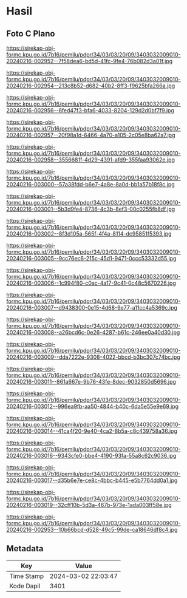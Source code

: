 # Hasil

## Foto C Plano

https://sirekap-obj-formc.kpu.go.id/7b16/pemilu/pdpr/34/03/03/20/09/3403032009010-20240216-002952--7f58dea6-bd5d-41fc-9fe4-76b082d3a01f.jpg

https://sirekap-obj-formc.kpu.go.id/7b16/pemilu/pdpr/34/03/03/20/09/3403032009010-20240216-002954--213c8b52-d682-40b2-8ff3-f9625bfa266a.jpg

https://sirekap-obj-formc.kpu.go.id/7b16/pemilu/pdpr/34/03/03/20/09/3403032009010-20240216-002956--6fed47f3-bfa6-4033-8204-129d2d0bf7f9.jpg

https://sirekap-obj-formc.kpu.go.id/7b16/pemilu/pdpr/34/03/03/20/09/3403032009010-20240216-002957--20f98a1d-6466-4a70-a105-2c05e8ba62a7.jpg

https://sirekap-obj-formc.kpu.go.id/7b16/pemilu/pdpr/34/03/03/20/09/3403032009010-20240216-002958--3556681f-4d29-4391-afd9-355faa93062e.jpg

https://sirekap-obj-formc.kpu.go.id/7b16/pemilu/pdpr/34/03/03/20/09/3403032009010-20240216-003000--57a38fdd-b6e7-4a8e-8a0d-bb1a57b18f8c.jpg

https://sirekap-obj-formc.kpu.go.id/7b16/pemilu/pdpr/34/03/03/20/09/3403032009010-20240216-003001--5b3d9fe4-8736-4c3b-8ef3-00c0255fb8df.jpg

https://sirekap-obj-formc.kpu.go.id/7b16/pemilu/pdpr/34/03/03/20/09/3403032009010-20240216-003002--8f3d105a-565f-4f4a-8114-dc95851f5393.jpg

https://sirekap-obj-formc.kpu.go.id/7b16/pemilu/pdpr/34/03/03/20/09/3403032009010-20240216-003005--9cc76ec6-215c-45d1-9471-0ccc53332d55.jpg

https://sirekap-obj-formc.kpu.go.id/7b16/pemilu/pdpr/34/03/03/20/09/3403032009010-20240216-003006--1c994f80-c0ac-4a17-9c41-0c48c5670226.jpg

https://sirekap-obj-formc.kpu.go.id/7b16/pemilu/pdpr/34/03/03/20/09/3403032009010-20240216-003007--d9438300-0e15-4d68-9e77-a11cc4a5369c.jpg

https://sirekap-obj-formc.kpu.go.id/7b16/pemilu/pdpr/34/03/03/20/09/3403032009010-20240216-003008--a26bcd6c-0e26-4287-b61c-246ee0a40d30.jpg

https://sirekap-obj-formc.kpu.go.id/7b16/pemilu/pdpr/34/03/03/20/09/3403032009010-20240216-003009--dda7222e-9308-4022-bbcd-b3bc307c74bc.jpg

https://sirekap-obj-formc.kpu.go.id/7b16/pemilu/pdpr/34/03/03/20/09/3403032009010-20240216-003011--861a667e-9b76-43fe-8dec-9032850d5696.jpg

https://sirekap-obj-formc.kpu.go.id/7b16/pemilu/pdpr/34/03/03/20/09/3403032009010-20240216-003012--996ea9fb-aa50-4844-b40c-6da5e55e9e69.jpg

https://sirekap-obj-formc.kpu.go.id/7b16/pemilu/pdpr/34/03/03/20/09/3403032009010-20240216-003014--41ca4f20-9e40-4ca2-8b5a-c8c439758a36.jpg

https://sirekap-obj-formc.kpu.go.id/7b16/pemilu/pdpr/34/03/03/20/09/3403032009010-20240216-003016--9343cfe0-bbe4-4190-93fa-55a8c62c9036.jpg

https://sirekap-obj-formc.kpu.go.id/7b16/pemilu/pdpr/34/03/03/20/09/3403032009010-20240216-003017--d35b6e7e-ce8c-4bbc-b445-e5b7764dd0a1.jpg

https://sirekap-obj-formc.kpu.go.id/7b16/pemilu/pdpr/34/03/03/20/09/3403032009010-20240216-003019--32cff10b-5d3a-467b-973e-1ada003ff58e.jpg

https://sirekap-obj-formc.kpu.go.id/7b16/pemilu/pdpr/34/03/03/20/09/3403032009010-20240216-002953--10b66bcd-d528-49c5-99de-ca18646df8c4.jpg


## Metadata

| Key        | Value               |
| ---------- | ------------------- |
| Time Stamp | 2024-03-02 22:03:47 |
| Kode Dapil | 3401                |



